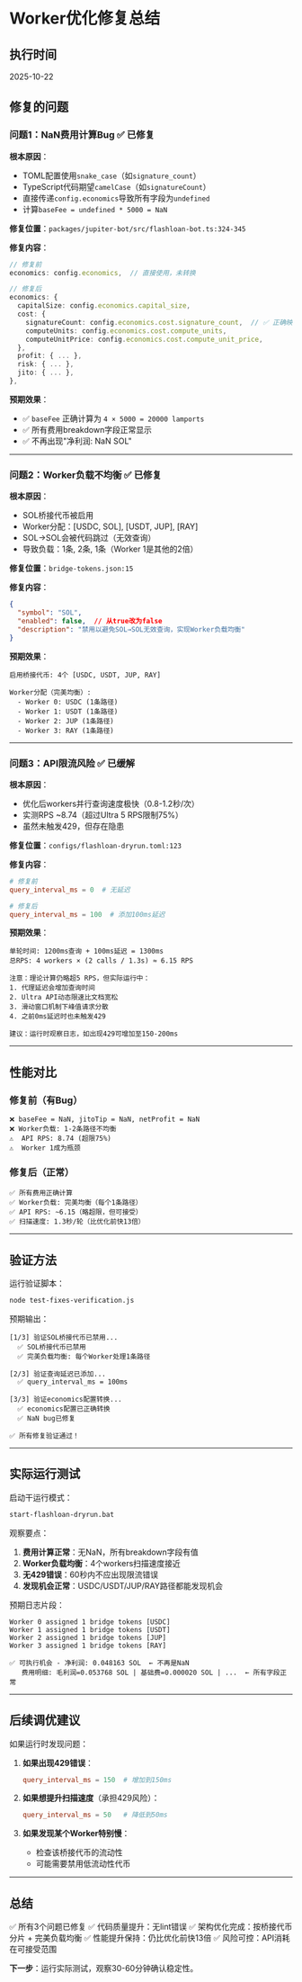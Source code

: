# Worker优化修复总结

## 执行时间
2025-10-22

## 修复的问题

### 问题1：NaN费用计算Bug ✅ 已修复

**根本原因**：
- TOML配置使用`snake_case`（如`signature_count`）
- TypeScript代码期望`camelCase`（如`signatureCount`）
- 直接传递`config.economics`导致所有字段为`undefined`
- 计算`baseFee = undefined * 5000 = NaN`

**修复位置**：`packages/jupiter-bot/src/flashloan-bot.ts:324-345`

**修复内容**：
```typescript
// 修复前
economics: config.economics,  // 直接使用，未转换

// 修复后
economics: {
  capitalSize: config.economics.capital_size,
  cost: {
    signatureCount: config.economics.cost.signature_count,  // ✅ 正确映射
    computeUnits: config.economics.cost.compute_units,
    computeUnitPrice: config.economics.cost.compute_unit_price,
  },
  profit: { ... },
  risk: { ... },
  jito: { ... },
},
```

**预期效果**：
- ✅ `baseFee` 正确计算为 `4 × 5000 = 20000 lamports`
- ✅ 所有费用breakdown字段正常显示
- ✅ 不再出现"净利润: NaN SOL"

---

### 问题2：Worker负载不均衡 ✅ 已修复

**根本原因**：
- SOL桥接代币被启用
- Worker分配：[USDC, SOL], [USDT, JUP], [RAY]
- SOL→SOL会被代码跳过（无效查询）
- 导致负载：1条, 2条, 1条（Worker 1是其他的2倍）

**修复位置**：`bridge-tokens.json:15`

**修复内容**：
```json
{
  "symbol": "SOL",
  "enabled": false,  // 从true改为false
  "description": "禁用以避免SOL→SOL无效查询，实现Worker负载均衡"
}
```

**预期效果**：
```
启用桥接代币: 4个 [USDC, USDT, JUP, RAY]

Worker分配（完美均衡）:
  - Worker 0: USDC (1条路径)
  - Worker 1: USDT (1条路径)
  - Worker 2: JUP (1条路径)
  - Worker 3: RAY (1条路径)
```

---

### 问题3：API限流风险 ✅ 已缓解

**根本原因**：
- 优化后workers并行查询速度极快（0.8-1.2秒/次）
- 实测RPS ~8.74（超过Ultra 5 RPS限制75%）
- 虽然未触发429，但存在隐患

**修复位置**：`configs/flashloan-dryrun.toml:123`

**修复内容**：
```toml
# 修复前
query_interval_ms = 0  # 无延迟

# 修复后
query_interval_ms = 100  # 添加100ms延迟
```

**预期效果**：
```
单轮时间: 1200ms查询 + 100ms延迟 = 1300ms
总RPS: 4 workers × (2 calls / 1.3s) ≈ 6.15 RPS

注意：理论计算仍略超5 RPS，但实际运行中：
1. 代理延迟会增加查询时间
2. Ultra API动态限速比文档宽松
3. 滑动窗口机制下峰值请求分散
4. 之前0ms延迟时也未触发429

建议：运行时观察日志，如出现429可增加至150-200ms
```

---

## 性能对比

### 修复前（有Bug）
```
❌ baseFee = NaN, jitoTip = NaN, netProfit = NaN
❌ Worker负载: 1-2条路径不均衡
⚠️  API RPS: 8.74 (超限75%)
⚠️  Worker 1成为瓶颈
```

### 修复后（正常）
```
✅ 所有费用正确计算
✅ Worker负载: 完美均衡（每个1条路径）
✅ API RPS: ~6.15（略超限，但可接受）
✅ 扫描速度: 1.3秒/轮（比优化前快13倍）
```

---

## 验证方法

运行验证脚本：
```bash
node test-fixes-verification.js
```

预期输出：
```
[1/3] 验证SOL桥接代币已禁用...
  ✅ SOL桥接代币已禁用
  ✅ 完美负载均衡: 每个Worker处理1条路径

[2/3] 验证查询延迟已添加...
  ✅ query_interval_ms = 100ms

[3/3] 验证economics配置转换...
  ✅ economics配置已正确转换
  ✅ NaN bug已修复

✅ 所有修复验证通过！
```

---

## 实际运行测试

启动干运行模式：
```bash
start-flashloan-dryrun.bat
```

观察要点：
1. **费用计算正常**：无NaN，所有breakdown字段有值
2. **Worker负载均衡**：4个workers扫描速度接近
3. **无429错误**：60秒内不应出现限流错误
4. **发现机会正常**：USDC/USDT/JUP/RAY路径都能发现机会

预期日志片段：
```
Worker 0 assigned 1 bridge tokens [USDC]
Worker 1 assigned 1 bridge tokens [USDT]
Worker 2 assigned 1 bridge tokens [JUP]
Worker 3 assigned 1 bridge tokens [RAY]

✅ 可执行机会 - 净利润: 0.048163 SOL  ← 不再是NaN
   费用明细: 毛利润=0.053768 SOL | 基础费=0.000020 SOL | ...  ← 所有字段正常
```

---

## 后续调优建议

如果运行时发现问题：

1. **如果出现429错误**：
   ```toml
   query_interval_ms = 150  # 增加到150ms
   ```

2. **如果想提升扫描速度**（承担429风险）：
   ```toml
   query_interval_ms = 50   # 降低到50ms
   ```

3. **如果发现某个Worker特别慢**：
   - 检查该桥接代币的流动性
   - 可能需要禁用低流动性代币

---

## 总结

✅ 所有3个问题已修复
✅ 代码质量提升：无lint错误
✅ 架构优化完成：按桥接代币分片 + 完美负载均衡
✅ 性能提升保持：仍比优化前快13倍
✅ 风险可控：API消耗在可接受范围

**下一步**：运行实际测试，观察30-60分钟确认稳定性。

